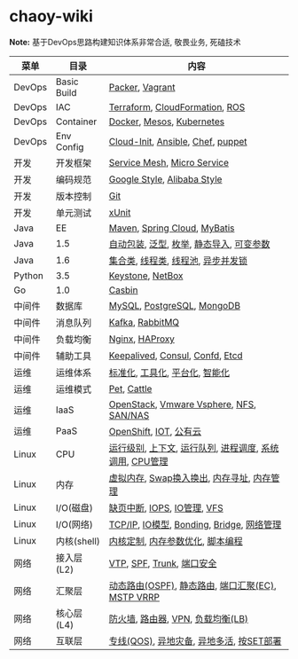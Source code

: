 # chaoy-wiki

**Note:** 基于DevOps思路构建知识体系非常合适, 敬畏业务, 死磕技术

| 菜单   |      目录      |  内容 |
|----------|---------------|-------|
| DevOps | Basic Build |  [Packer](/wiki/devops/devops.html), [Vagrant](/wiki/devops/devops.html) |
| DevOps | IAC |  [Terraform](/wiki/devops/devops.html), [CloudFormation](/wiki/devops/devops.html), [ROS](/wiki/devops/devops.html) |
| DevOps | Container |  [Docker](/wiki/devops/devops.html), [Mesos](/wiki/devops/devops.html), [Kubernetes](/wiki/devops/devops.html) |
| DevOps | Env Config |  [Cloud-Init](/wiki/devops/devops.html), [Ansible](/wiki/devops/devops.html), [Chef](/wiki/devops/devops.html), [puppet](/wiki/devops/devops.html) |
| 开发 | 开发框架 |  [Service Mesh](/wiki/dev/dev.html), [Micro Service](/wiki/dev/dev.html) |
| 开发 | 编码规范 |  [Google Style](/wiki/dev/dev.html), [Alibaba Style](/wiki/dev/dev.html) |
| 开发 | 版本控制 |  [Git](/wiki/dev/dev.html) |
| 开发 | 单元测试 |  [xUnit](/wiki/dev/dev.html) |
| Java | EE |  [Maven](/wiki/java/java.html), [Spring Cloud](/wiki/java/java.html), [MyBatis](/wiki/java/java.html) |
| Java | 1.5 |  [自动包装](/wiki/java/java.html), [泛型](/wiki/java/java.html), [枚举](/wiki/java/java.html), [静态导入](/wiki/java/java.html), [可变参数](/wiki/java/java.html)  |
| Java | 1.6 |  [集合类](/wiki/java/java.html), [线程类](/wiki/java/java.html), [线程池](/wiki/java/java.html), [异步并发锁](/wiki/java/java.html) |
| Python | 3.5 |  [Keystone](/wiki/python/python.html), [NetBox](/wiki/python/python.html)   |
| Go | 1.0 |  [Casbin](/wiki/go/go.html)  |
| 中间件 | 数据库 |  [MySQL](/wiki/middleware/middleware.html), [PostgreSQL](/wiki/middleware/middleware.html), [MongoDB](/wiki/middleware/middleware.html) |
| 中间件 | 消息队列 |  [Kafka](/wiki/middleware/middleware.html), [RabbitMQ](/wiki/middleware/middleware.html) |
| 中间件 | 负载均衡 |  [Nginx](/wiki/middleware/middleware.html), [HAProxy](/wiki/middleware/middleware.html) |
| 中间件 | 辅助工具 |  [Keepalived](/wiki/middleware/middleware.html), [Consul](/wiki/middleware/middleware.html), [Confd](/wiki/middleware/middleware.html), [Etcd](/wiki/middleware/middleware.html) |
| 运维 | 运维体系 |  [标准化](/wiki/ops/ops.html), [工具化](/wiki/ops/ops.html), [平台化](/wiki/ops/ops.html), [智能化](/wiki/ops/ops.html) |
| 运维 | 运维模式 |  [Pet](/wiki/ops/ops.html), [Cattle](/wiki/ops/ops.html) |
| 运维 | IaaS |  [OpenStack](/wiki/ops/ops.html), [Vmware Vsphere](/wiki/ops/ops.html), [NFS](/wiki/ops/ops.html), [SAN/NAS](/wiki/ops/ops.html) |
| 运维 | PaaS |  [OpenShift](/wiki/ops/ops.html), [IOT](/wiki/ops/ops.html), [公有云](/wiki/ops/ops.html) |
| Linux | CPU |  [运行级别](/wiki/linux/linux.html), [上下文](/wiki/linux/linux.html), [运行队列](/wiki/linux/linux.html), [进程调度](/wiki/linux/linux.html), [系统调用](/wiki/linux/linux.html), [CPU管理](/wiki/linux/linux.html) |
| Linux | 内存 |  [虚拟内存](), [Swap换入换出](/wiki/linux/linux.html), [内存寻址](), [内存管理]() |
| Linux | I/O(磁盘) |  [缺页中断](/wiki/linux/linux.html), [IOPS](), [IO管理](/wiki/linux/linux.html), [VFS](/wiki/linux/linux.html) |
| Linux | I/O(网络) |  [TCP/IP](/wiki/linux/linux.html), [IO模型](), [Bonding](/wiki/linux/linux.html), [Bridge](/wiki/linux/linux.html), [网络管理](/wiki/linux/linux.html) |
| Linux | 内核(shell) |  [内核定制](/wiki/linux/linux.html), [内存参数优化](/wiki/linux/linux.html), [脚本编程](/wiki/linux/linux.html) |
| 网络 | 接入层(L2) |  [VTP](/wiki/network/network.html), [SPF](/wiki/network/network.html), [Trunk](/wiki/network/network.html), [端口安全](/wiki/network/network.html) |
| 网络 | 汇聚层 |  [动态路由(OSPF)](/wiki/network/network.html), [静态路由](/wiki/network/network.html), [端口汇聚(EC)](/wiki/network/network.html), [MSTP VRRP](/wiki/network/network.html) |
| 网络 | 核心层(L4) |  [防火墙](/wiki/network/network.html), [路由器](/wiki/network/network.html), [VPN](), [负载均衡(LB)](/wiki/network/network.html) |
| 网络 | 互联层 |  [专线(QOS)](/wiki/network/network.html), [异地灾备](/wiki/network/network.html), [异地多活](/wiki/network/network.html), [按SET部署](/wiki/network/network.html) |
